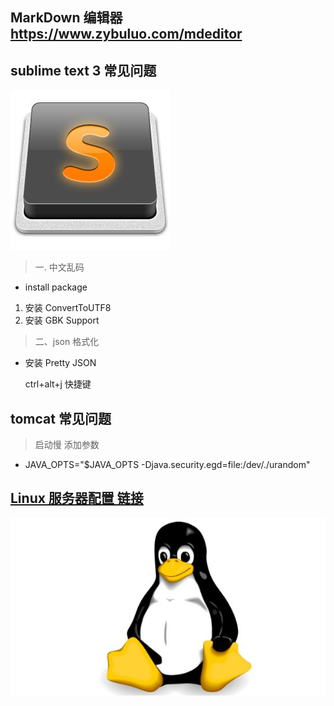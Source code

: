 
## MarkDown 编辑器 https://www.zybuluo.com/mdeditor




## sublime text 3  常见问题
![](https://github.com/fanhuajun/notes/blob/master/img/sublime.jpg)
> 一. 中文乱码
- install package
1. 安装 ConvertToUTF8
2. 安装 GBK Support

> 二、json 格式化
- 安装 Pretty JSON  
  
  ctrl+alt+j  快捷键

## tomcat 常见问题
> 启动慢  添加参数
- JAVA_OPTS="$JAVA_OPTS -Djava.security.egd=file:/dev/./urandom"

## [Linux 服务器配置 链接](https://github.com/fanhuajun/initServer) ##
![](https://github.com/fanhuajun/notes/blob/master/img/timg.jpg)